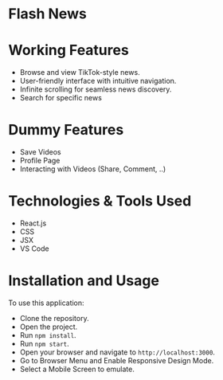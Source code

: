 # Flash News


# Working Features
- Browse and view TikTok-style news.
- User-friendly interface with intuitive navigation.
- Infinite scrolling for seamless news discovery.
- Search for specific news

# Dummy Features
- Save Videos
- Profile Page
- Interacting with Videos (Share, Comment, ..)

# Technologies & Tools Used
- React.js
- CSS
- JSX
- VS Code

# Installation and Usage
To use this application:

- Clone the repository.
- Open the project.
- Run `npm install`.
- Run `npm start`.
- Open your browser and navigate to `http://localhost:3000`.
- Go to Browser Menu and Enable Responsive Design Mode.
- Select a Mobile Screen to emulate.

